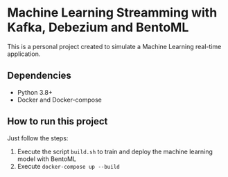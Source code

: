 # Machine Learning Streamming with Kafka, Debezium and BentoML

This is a personal project created to simulate a Machine Learning real-time application.

## Dependencies
- Python 3.8+
- Docker and Docker-compose

## How to run this project

Just follow the steps:

1. Execute the script ```build.sh``` to train and deploy the machine learning model with BentoML
2. Execute ```docker-compose up --build```


